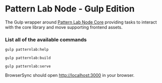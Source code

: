 # Pattern Lab Node - Gulp Edition

The Gulp wrapper around [Pattern Lab Node Core](https://github.com/pattern-lab/patternlab-node) providing tasks to interact with the core library and move supporting frontend assets.

### List all of the available commands

    gulp patternlab:help

    gulp patternlab:build

    gulp patternlab:serve

BrowserSync should open [http://localhost:3000](http://localhost:3000) in your browser.
